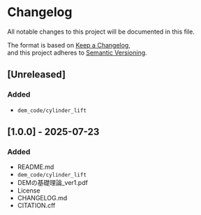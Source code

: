 # Changelog

All notable changes to this project will be documented in this file.

The format is based on [Keep a Changelog](https://keepachangelog.com/en/1.0.0/),  
and this project adheres to [Semantic Versioning](https://semver.org/spec/v2.0.0.html).


## [Unreleased]

### Added
- `dem_code/cylinder_lift`


## [1.0.0] - 2025-07-23

### Added
- README.md
- `dem_code/cylinder_lift`
- DEMの基礎理論_ver1.pdf
- License
- CHANGELOG.md
- CITATION.cff